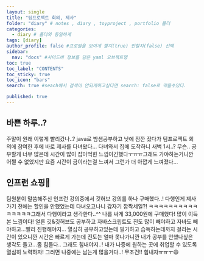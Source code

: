 ```yaml
---
layout: single
title: "팀프로젝트 회의, 제사"
folder: "diary" # notes , diary , toyproject , portfolio 폴더
categories:
  - diary # 폴더와 동일하게
tags: [diary]
author_profile: false #프로필을 보이게 할지(true) 안할지(false) 선택
sidebar:
  nav: "docs" #사이드바 정보를 담은 yaml 오브젝트명
toc: true
toc_label: "CONTENTS"
toc_sticky: true
toc_icon: "bars"
search: true #seach에서 검색이 안되게하고싶다면 search: false로 막을수있다.

published: true
---
```


## 바쁜 하루..?

주말이 원래 이렇게 빨리갔나..? java로 밤샘공부하고 낮에 잠깐 잤다가 팀프로젝트 회의에 참여한 후에
바로 제사를 다녀왔다...
다녀와서 집에 도착하니 새벅 1시..? 무슨..
공부할게 너무 많은데 시간이 많이 잡아먹힌 느낌이긴했다ㅜㅠㅠ그래도 가야하는거니깐 어쩔 수 없었지만
요즘 시간이 금이라는걸 느껴서 그런가 더 아깝게 느껴졌다...

## 인프런 쇼핑🎁

팀원분이 말씀해주신 인프런 강의중에서 깃허브 강의를 하나 구매했다..!
다행인게 제사 가기 전에는 할인을 안했었는데 다녀오고나니 갑자기 깜짝세일?!
ㅋㅋㅋㅋㅋㅋㅋㅋㅋㅋㅋㅋㅋㅋㅋ그래서 다행이라고 생각한다..^^
나름 싸게 33,000원에 구매했다! 많이 이득본 느낌이다!
얼른 깃&깃허브도 공부하고 자바스크립트도 진도 많이 빼야하고 자바도 빼야하고...빨리 진행해야지...
열심히 공부하고있는데 필기하고 습득하는데까지 걸리는 시간이 있으니깐 시간은 빠르게 가는데
진도는 얼마 못나가니깐 내가 공부를 안했나싶은 생각도 들고...좀 힘들다..
그래도 힘내야지..! 내가 나증에 원하는 곳에 취업할 수 있도록 열심히 노력하자!
그러면 나중에는 남는게 많을거다..! 무조건!!
힘내자ㅠㅠㅜ😄
